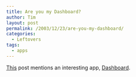 ```yaml
---
title: Are you my Dashboard?
author: Tim
layout: post
permalink: /2003/12/23/are-you-my-dashboard/
categories:
  - Leftovers
tags:
  - apps
---
```

[This]() post mentions an interesting app, [Dashboard][1].

 [1]: http://www.nat.org/dashboard/
